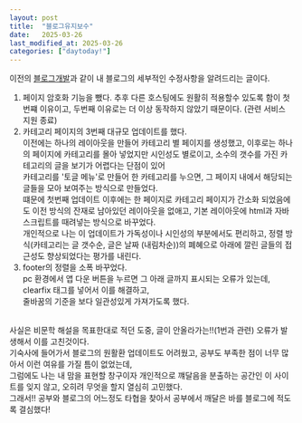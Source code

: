 ```yaml
---
layout: post
title:  "블로그유지보수"
date:   2025-03-26
last_modified_at: 2025-03-26
categories: ["daytoday!"]
---
```


이전의 <a href="/2024/05/05/블로그개발.html">블로그개발</a>과 같이 내 블로그의 세부적인 수정사항을 알려드리는 글이다.

1. 페이지 암호화 기능을 뺐다. 추후 다른 호스팅에도 원활히 적용할수 있도록 함이 첫번쨰 이유이고, 두번째 이유로는 더 이상 동작하지 않았기 때문이다. (관련 서비스 지원 종료)
2. 카테고리 페이지의 3번째 대규모 업데이트를 했다.<br>
이전에는 하나의 레이아웃을 만들어 카테고리 별 페이지를 생성했고, 이후로는 하나의 페이지에 카테고리를 몰아 넣었지만 시인성도 별로이고, 소수의 갯수를 가진 카테고리의 글을 보기가 어렵다는 단점이 있어<br>
카테고리를 '토글 메뉴'로 만들어 한 카테고리를 누으면, 그 페이지 내에서 해당되는 글들을 모아 보여주는 방식으로 만들었다.<br>
떄문에 첫번째 업데이트 이후에는 한 페이지로 카테고리 페이지가 간소화 되었음에도 이전 방식의 잔재로 남아있던 레이아웃을 없애고, 기본 레이아웃에 html과 자바스크립트를 때려넣는 방식으로 바꾸었다.<br>
개인적으로 나는 이 업데이트가 가독성이나 시인성의 부분에서도 편리하고, 정렬 방식(카테고리는 글 갯수순, 글은 날짜 (내림차순))의 폐혜으로 아래에 깔린 글들의 접근성도 향상되었다는 평가를 내린다.
3. footer의 정렬을 소폭 바꾸었다.<br>
pc 환경에서 앱 다운 버튼을 누르면 그 아래 글까지 표시되는 오류가 있는데, clearfix 태그를 넣어서 이를 해결하고,<br>
줄바꿈의 기준을 보다 일관성있게 가져가도록 했다.<br><br>

사실은 비문학 해설을 목표한대로 적던 도중, 글이 안올라가는!!(1번과 관련) 오류가 발생해서 이를 고친것이다.<br>
기숙사에 들어가서 블로그의 원활환 업데이트도 어려웠고, 공부도 부족한 점이 너무 많아서 이런 여유를 가질 틈이 없었는데,<br>
그럼에도 나는 내 맘을 표현할 창구이자 개인적으로 꺠달음을 분출하는 공간인 이 사이트를 잊지 않고, 오히려 무엇을 할지 열심히 고민했다.<br>
그래서!! 공부와 블로그의 어느정도 타협을 찾아서 공부에서 깨달은 바를 블로그에 적도록 결심했다!



